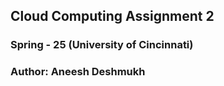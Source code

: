 ## Cloud Computing Assignment 2
### Spring - 25 (University of Cincinnati)
### Author: Aneesh Deshmukh

